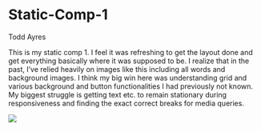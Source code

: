 # Static-Comp-1

 

 

Todd Ayres

This is my static comp 1. I feel it was refreshing to get the layout done and get everything basically where it was supposed to be. I realize that in the past, I’ve relied heavily on images like this including all words and background images. I think my big win here was understanding grid and various background and button functionalities I had previously not known. My biggest struggle is getting text etc. to remain stationary during responsiveness and finding the exact correct breaks for media queries.

<img src = desktop/static-comp-1/images/Read-Me-Static-Comp-1>
